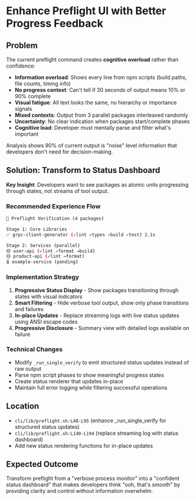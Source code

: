 # Enhance Preflight UI with Better Progress Feedback

## Problem

The current preflight command creates **cognitive overload** rather than confidence:

- **Information overload**: Shows every line from npm scripts (build paths, file counts, timing info)
- **No progress context**: Can't tell if 30 seconds of output means 10% or 90% complete
- **Visual fatigue**: All text looks the same, no hierarchy or importance signals
- **Mixed contexts**: Output from 3 parallel packages interleaved randomly
- **Uncertainty**: No clear indication when packages start/complete phases
- **Cognitive load**: Developer must mentally parse and filter what's important

Analysis shows 90% of current output is "noise" level information that developers don't need for decision-making.

## Solution: Transform to Status Dashboard

**Key Insight**: Developers want to see packages as atomic units progressing through states, not streams of tool output.

### Recommended Experience Flow

```bash
🚀 Preflight Verification (4 packages)

Stage 1: Core Libraries
✅ grpc-client-generator (✓lint ✓types ✓build ✓test) 2.1s

Stage 2: Services (parallel)
🟡 user-api (✓lint ✓format →build)
🟡 product-api (✓lint →format)
⏳ example-service (pending)
```

### Implementation Strategy

1. **Progressive Status Display** - Show packages transitioning through states with visual indicators
2. **Smart Filtering** - Hide verbose tool output, show only phase transitions and failures
3. **In-place Updates** - Replace streaming logs with live status updates using ANSI escape codes
4. **Progressive Disclosure** - Summary view with detailed logs available on failure

### Technical Changes

- Modify `_run_single_verify` to emit structured status updates instead of raw output
- Parse npm script phases to show meaningful progress states
- Create status renderer that updates in-place
- Maintain full error logging while filtering successful operations

## Location

- `cli/lib/preflight.sh:L48-L95` (enhance \_run_single_verify for structured status updates)
- `cli/lib/preflight.sh:L140-L194` (replace streaming log with status dashboard)
- Add new status rendering functions for in-place updates

## Expected Outcome

Transform preflight from a "verbose process monitor" into a "confident status dashboard" that makes developers think "ooh, that's smooth" by providing clarity and control without information overwhelm.
